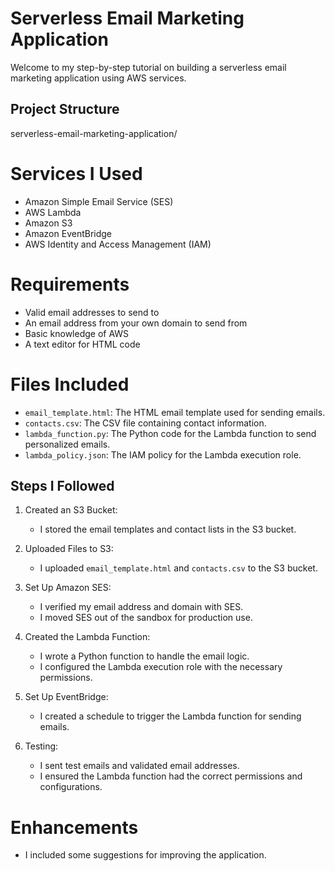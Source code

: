 # Serverless Email Marketing Application

Welcome to my step-by-step tutorial on building a serverless email marketing application using AWS services.

## Project Structure

serverless-email-marketing-application/

# Services I Used
- Amazon Simple Email Service (SES)
- AWS Lambda
- Amazon S3
- Amazon EventBridge
- AWS Identity and Access Management (IAM)

# Requirements
- Valid email addresses to send to
- An email address from your own domain to send from
- Basic knowledge of AWS
- A text editor for HTML code

# Files Included
- `email_template.html`: The HTML email template used for sending emails.
- `contacts.csv`: The CSV file containing contact information.
- `lambda_function.py`: The Python code for the Lambda function to send personalized emails.
- `lambda_policy.json`: The IAM policy for the Lambda execution role.

## Steps I Followed
1. Created an S3 Bucket:
    - I stored the email templates and contact lists in the S3 bucket.

2. Uploaded Files to S3:
    - I uploaded `email_template.html` and `contacts.csv` to the S3 bucket.

3. Set Up Amazon SES:
    - I verified my email address and domain with SES.
    - I moved SES out of the sandbox for production use.

4. Created the Lambda Function:
    - I wrote a Python function to handle the email logic.
    - I configured the Lambda execution role with the necessary permissions.

5. Set Up EventBridge:
    - I created a schedule to trigger the Lambda function for sending emails.

6. Testing:
    - I sent test emails and validated email addresses.
    - I ensured the Lambda function had the correct permissions and configurations.

# Enhancements
- I included some suggestions for improving the application.






